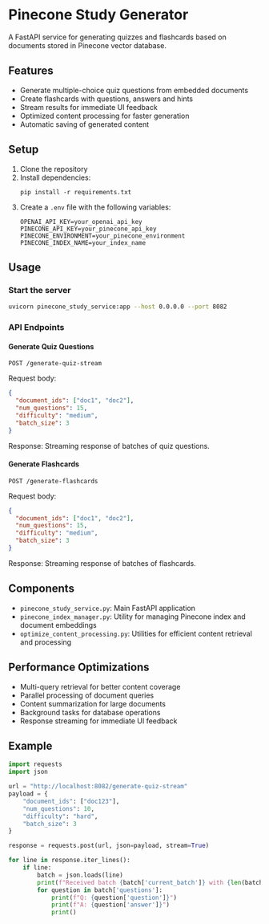 # Pinecone Study Generator

A FastAPI service for generating quizzes and flashcards based on documents stored in Pinecone vector database.

## Features

- Generate multiple-choice quiz questions from embedded documents
- Create flashcards with questions, answers and hints
- Stream results for immediate UI feedback
- Optimized content processing for faster generation
- Automatic saving of generated content

## Setup

1. Clone the repository
2. Install dependencies:
   ```
   pip install -r requirements.txt
   ```
3. Create a `.env` file with the following variables:
   ```
   OPENAI_API_KEY=your_openai_api_key
   PINECONE_API_KEY=your_pinecone_api_key
   PINECONE_ENVIRONMENT=your_pinecone_environment
   PINECONE_INDEX_NAME=your_index_name
   ```

## Usage

### Start the server

```bash
uvicorn pinecone_study_service:app --host 0.0.0.0 --port 8082
```

### API Endpoints

#### Generate Quiz Questions

```
POST /generate-quiz-stream
```

Request body:

```json
{
  "document_ids": ["doc1", "doc2"],
  "num_questions": 15,
  "difficulty": "medium",
  "batch_size": 3
}
```

Response:
Streaming response of batches of quiz questions.

#### Generate Flashcards

```
POST /generate-flashcards
```

Request body:

```json
{
  "document_ids": ["doc1", "doc2"],
  "num_questions": 15,
  "difficulty": "medium",
  "batch_size": 3
}
```

Response:
Streaming response of batches of flashcards.

## Components

- `pinecone_study_service.py`: Main FastAPI application
- `pinecone_index_manager.py`: Utility for managing Pinecone index and document embeddings
- `optimize_content_processing.py`: Utilities for efficient content retrieval and processing

## Performance Optimizations

- Multi-query retrieval for better content coverage
- Parallel processing of document queries
- Content summarization for large documents
- Background tasks for database operations
- Response streaming for immediate UI feedback

## Example

```python
import requests
import json

url = "http://localhost:8082/generate-quiz-stream"
payload = {
    "document_ids": ["doc123"],
    "num_questions": 10,
    "difficulty": "hard",
    "batch_size": 3
}

response = requests.post(url, json=payload, stream=True)

for line in response.iter_lines():
    if line:
        batch = json.loads(line)
        print(f"Received batch {batch['current_batch']} with {len(batch['questions'])} questions")
        for question in batch['questions']:
            print(f"Q: {question['question']}")
            print(f"A: {question['answer']}")
            print()
```
